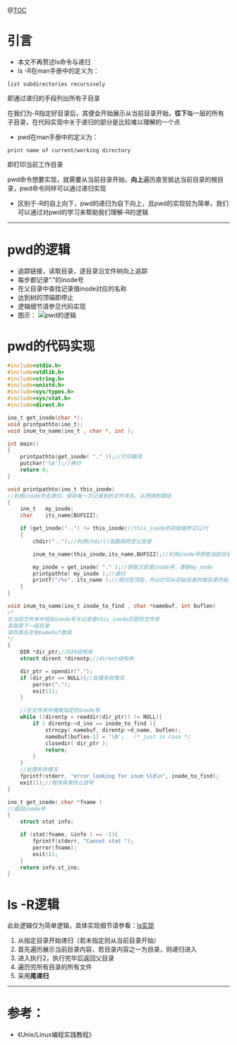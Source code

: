 @[TOC](从pwd命令的实现理解ls-R的逻辑)

# 引言
- 本文不再赘述ls命令与递归
- ls -R在man手册中的定义为：
```
list subdirectories recursively
```
即通过递归的手段列出所有子目录

在我们为-R指定好目录后，其便会开始展示从当前目录开始，**往下**每一层的所有子目录，在代码实现中关于递归的部分是比较难以理解的一个点
- pwd在man手册中的定义为：
```
print name of current/working directory
```
即打印当前工作目录

pwd命令想要实现，就需要从当前目录开始，**向上**遍历直至抵达当前目录的根目录，pwd命令同样可以通过递归实现

- 区别于-R的自上向下，pwd的递归为自下向上，且pwd的实现较为简单，我们可以通过对pwd的学习来帮助我们理解-R的逻辑

---

# pwd的逻辑
- 追踪链接，读取目录，逐目录沿文件树向上追踪
- 每步都记录“.”的inode号
- 在父目录中查找记录值inode对应的名称
- 达到树的顶端即停止
- 逻辑细节请参见代码实现
- 图示：
![pwd的逻辑](https://img-blog.csdnimg.cn/198fa7f19553470b87a7b5e2af99957a.png?x-oss-process=image/watermark,type_d3F5LXplbmhlaQ,shadow_50,text_Q1NETiBAeXBkLg==,size_20,color_FFFFFF,t_70,g_se,x_16#pic_center)



# pwd的代码实现
```c
#include<stdio.h>
#include<stdlib.h>
#include<string.h>
#include<unistd.h>
#include<sys/types.h>
#include<sys/stat.h>
#include<dirent.h>

ino_t get_inode(char *);
void printpathto(ino_t);
void inum_to_name(ino_t , char *, int );

int main()
{
	printpathto(get_inode( "." ));//打印路径
	putchar('\n');//换行
	return 0;
}

void printpathto(ino_t this_inode)
//利用inode号去递归，保存每一次记录到的文件夹名，从而得到路径
{
	ino_t	my_inode;
	char	its_name[BUFSIZ];

	if (get_inode("..") != this_inode)//this_inode的初始值参见12行
	{
		chdir("..");//利用chdir()函数跳转至父目录

		inum_to_name(this_inode,its_name,BUFSIZ);//利用inode号获取当前目录名称

		my_inode = get_inode( "." );//获取父目录inode号，更新my_node
		printpathto( my_inode );//递归
		printf("/%s", its_name );//递归至顶层，所以打印从初始目录的根目录开始，符合逻辑
	}
}

void inum_to_name(ino_t inode_to_find , char *namebuf, int buflen)
/*
在当前文件夹中找到inode号与记录值this_inode匹配的文件夹
其就是下一级目录
保存其名字到namebuf数组
*/
{
	DIR	*dir_ptr;//DIR结构体
	struct dirent *direntp;//dirent结构体

	dir_ptr = opendir(".");
	if (dir_ptr == NULL){//处理失败情况
		perror(".");
		exit(1);
	}

    //在文件夹中搜索指定的inode号
	while ((direntp = readdir(dir_ptr)) != NULL){
		if ( direntp->d_ino == inode_to_find ){
			strncpy( namebuf, direntp->d_name, buflen);
			namebuf[buflen-1] = '\0';   /* just in case */
			closedir( dir_ptr );
			return;
		}
    }
    //处理失败情况
    fprintf(stderr, "error looking for inum %ld\n", inode_to_find);
    exit(1);//程序异常终止信号
}

ino_t get_inode( char *fname )
//返回inode号
{
	struct stat info;

	if (stat(fname, &info ) == -1){
		fprintf(stderr, "Cannot stat ");
		perror(fname);
		exit(1);
	}
	return info.st_ino;
}
```

# ls -R逻辑
此处逻辑仅为简单逻辑，具体实现细节请参看：[ls实现](https://blog.csdn.net/m0_61536749/article/details/123363236?spm=1001.2014.3001.5501)
1. 从指定目录开始递归（若未指定则从当前目录开始）
2. 首先遍历展示当前目录内容，若目录内容之一为目录，则递归进入
3. 进入执行2，执行完毕后返回父目录
4. 遍历完所有目录的所有文件
5. 采用**尾递归**

---
# 参考：
- 《Unix/Linux编程实践教程》